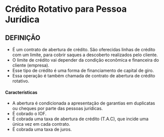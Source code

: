 # Crédito Rotativo para Pessoa Jurídica

## DEFINIÇÃO
* É um contrato de abertura de crédito. São oferecidas linhas de crédito com um limite, para cobrir saques a descoberto realizados pelo cliente.
* O limite de crédito vai depender da condição econômica e financeira do cliente (empresa).
* Esse tipo de crédito é uma forma de financiamento de capital de giro.
* Essa operação é também chamada de contrato de abertura de crédito rotativo.

#### Características
* A abertura é condicionada a apresentação de garantias em duplicatas ou cheques por parte das pessoas jurídicas.
* É cobrado o IOF.
* É cobrada uma taxa de abertura de crédito (T.A.C), que incide uma única vez em cada contrato.
* É cobrada uma taxa de juros.
